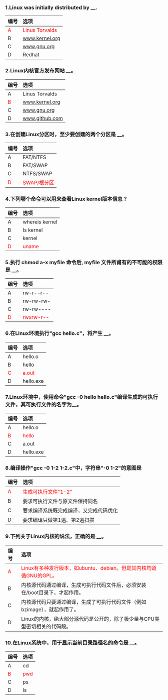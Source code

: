 ### 1.Linux was initially distributed by __.
|编号|选项|
|:-|:-|
|<font color="red">A</font>|<font color="red">Linus Torvalds</font>|
|B|www.kernel.org|
|C|www.gnu.org|
|D|Redhat|

### 2.Linux内核官方发布网站 __。
|编号|选项|
|:-|:-|
|A|Linus Torvalds|
|<font color="red">B</font>|<font color="red">www.kernel.org</font>|
|C|www.gnu.org|
|D|www.github.com|

### 3.在创建Linux分区时，至少要创建的两个分区是 __。
|编号|选项|
|:-|:-|
|A|FAT/NTFS|
|B|FAT/SWAP|
|C|NTFS/SWAP|
|<font color="red">D</font>|<font color="red">SWAP/根分区</font>|

### 4.下列哪个命令可以用来查看Linux kernel版本信息？
|编号|选项|
|:-|:-|
|A|whereis kernel|
|B|Is kernel|
|C|kernel|
|<font color="red">D</font>|<font color="red">uname</font>|

### 5.执行 chmod a-x myfile 命令后, myfile 文件所甫有的不可能的权限是 __。
|编号|选项|
|:-|:-|
|A|rw-r--r--|
|B|rw-rw-rw-|
|C|rw-rw----|
|<font color="red">D</font>|<font color="red">rwxrw-r--</font>|

### 6.在Linux环境执行"gcc hello.c"，将产生 __。
|编号|选项|
|:-|:-|
|A|hello.o|
|B|hello|
|<font color="red">C</font>|<font color="red">a.out</font>|
|D|hello.exe|

### 7.Linux环境中，使用命令"gcc -0 hello hello.c"编译生成的可执行文件，其可执行文件的名字为__。
|编号|选项|
|:-|:-|
|A|hello.o|
|<font color="red">B</font>|<font color="red">hello</font>|
|C|a.out|
|D|hello.exe|

### 8.编译操作"gcc -0 1-2 1-2.c"中，字符串"-0 1-2"的意图是
|编号|选项|
|:-|:-|
|<font color="red">A</font>|<font color="red">生成可执行文件"1-2"</font>|
|B|要求可执行文件与原文件保持同名|
|C|要求编译系统既完成编译，又完成代码优化|
|D|要求编译只做第1遍、第2遍扫描|

### 9.下列关于Linux内核的说法，正确的是 __。
|编号|选项|
|:-|:-|
|<font color="red">A</font>|<font color="red">Linux有多种发行版本，如ubuntu、debian。但是其内核均道循GNU的GPL。</font>|
|B|内核源代码通过编译，生成可执行代码文件后，必须安装在/boot目录下，才起作用。|
|C|内核源代码只要通过编译，生成了可执行代码文件（例如bzimage），就起作用了。|
|D|Linux的内核，绝大部分源代码是公开的，除了极少量与CPU类型密切相关的代码段。|

### 10.在Linux系统中，用于显示当前目录路径名的命令是 __。
|编号|选项|
|:-|:-|
|A|cd|
|<font color="red">B</font>|<font color="red">pwd</font>|
|C|ps|
|D|ls|
